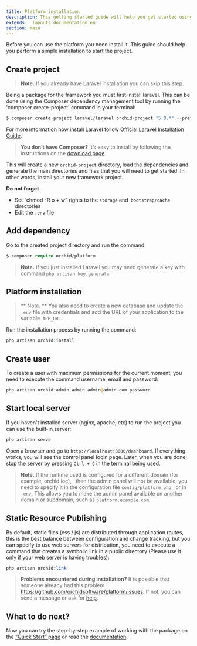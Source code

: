 ```yaml
---
title: Platform installation
description: This getting started guide will help you get started using ORCHID.
extends: _layouts.documentation.en
section: main
---
```



Before you can use the platform you need install it. This guide should help you perform a simple installation to start the project.


## Create project

> **Note.** If you already have Laravel installation you can skip this step.

Being a package for the framework you must first install laravel. This can be done using the Composer dependency management tool by running the 'composer create-project' command in your terminal:

```php
$ composer create-project laravel/laravel orchid-project "5.8.*" --prefer-dist
```

For more information how install Laravel follow [Official Laravel Installation Guide](https://laravel.com/docs/5.8/installation).

> **You don’t have Composer?** It’s easy to install by following the instructions on the [download page](https://getcomposer.org/download/).

This will create a new `orchid-project` directory, load the dependencies and generate the main directories and files that you will need to get started.
In other words, install your new framework project.

**Do not forget**
- Set “chmod -R o + w” rights to the `storage` and` bootstrap/cache` directories
- Edit the `.env` file

## Add dependency

Go to the created project directory and run the command:
```php
$ composer require orchid/platform
```

> **Note.** If you just installed Laravel you may need generate a key with command `php artisan key:generate`

## Platform installation

> ** Note. ** You also need to create a new database and update the `.env` file with credentials and add the URL of your application to the variable` APP_URL`.

Run the installation process by running the command:

```php
php artisan orchid:install
```

## Create user

To create a user with maximum permissions for the current moment, you need to execute the command
username, email and password:

```php
php artisan orchid:admin admin admin@admin.com password
```

## Start local server

If you haven't installed server (nginx, apache, etc) to run the project you can use the built-in server:
```php
php artisan serve
```

Open a browser and go to `http://localhost:8000/dashboard`. If everything works, you will see the control panel login page. Later, when you are done, stop the server by pressing `Ctrl + C` in the terminal being used.

> **Note.** If the runtime used is configured for a different domain (for example, orchid.loc),
  then the admin panel will not be available, you need to specify it in the configuration file `config/platform.php`
  or in `.env`. This allows you to make the admin panel available on another domain or subdomain, such as `platform.example.com`. 
 
## Static Resource Publishing

By default, static files (css / js) are distributed through application routes, this is the best balance between configuration and change tracking, but you can specify to use web servers for distribution, you need to execute a command that creates a symbolic link in a public directory (Please use it only if your web server is having troubles):

 ```php
php artisan orchid:link
```
 
> **Problems encountered during installation?** It is possible that someone already had this problem https://github.com/orchidsoftware/platform/issues. If not, you can send a message or ask for [help](https://github.com/orchidsoftware/platform/issues/new).

## What to do next?

Now you can try the step-by-step example of working with the package on the [“Quick Start” page](/en/docs/quickstart) or read the [documentation](/en/docs/screens).
